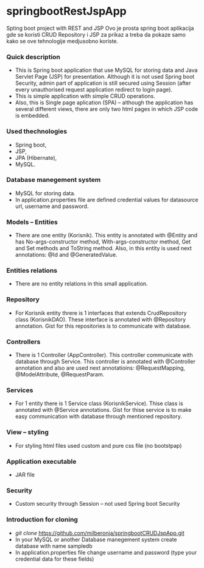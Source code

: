 # springbootRestJspApp
Spting boot project with REST and JSP
Ovo je prosta spring boot aplikacija gde se koristi CRUD Repository i JSP za prikaz a treba da pokaze
samo kako se ove tehnologije medjusobno koriste.

### Quick description
* This is Spring boot application that use MySQL for storing data and Java Servlet Page (JSP) for presentation. Although it is not used Spring boot Security, admin part of application is still secured using Session (after every unauthorised request application redirect to login page).
* This is simple application with simple CRUD operations.
* Also, this is Single page aplication (SPA) – although the application has several different views, there are only two html pages in which JSP code is embedded.

### Used thechnologies
* Spring boot,
* JSP,
* JPA (Hibernate),
* MySQL.

### Database manegement system
* MySQL for storing data.
* In application.properties file are defined credential values for datasource url, username and password.

###  Models – Entities
* There are one entity (Korisnik). This entity is annotated with @Entity and has No-args-constructor method, With-args-constructor method, Get and Set methods and ToString method. Also, in this entity is used next annotations: @Id and @GeneratedValue.

### Entities relations
* There are no entity relations in this small application.

### Repository
* For Korisnik entity threre is 1 interfaces that extends CrudRepository class (KorisnikDAO). These interface is annotated with @Repository annotation. Gist for this repositories is to communicate with database.

### Controllers
* There is 1 Controller (AppController). This controller communicate with database through Service. This controller is annotated with @Controller annotation and also are used next annotatioins: @RequestMapping, @ModelAttribute, @RequestParam.

### Services
* For 1 entity there is 1 Service class (KorisnikService). Thise class is annotated with @Service annotations. Gist for thise service is to make easy communication with database through mentioned repository.

### View – styling
* For styling html files used custom and pure css file (no bootstpap)

### Application executable
* JAR file

### Security
* Custom security through Session – not used Spring boot Security

### Introduction for cloning
* *git clone* https://github.com/milberonja/springbootCRUDJspApp.git
* In your MySQL or another Database manegement system create database with name sampledb
* In application.properties file change username and password (type your credential data for these fields)
